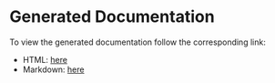 # Generated Documentation

To view the generated documentation follow the corresponding link:

* HTML: [here](betcom.html)
* Markdown: [here](betcom.md)
